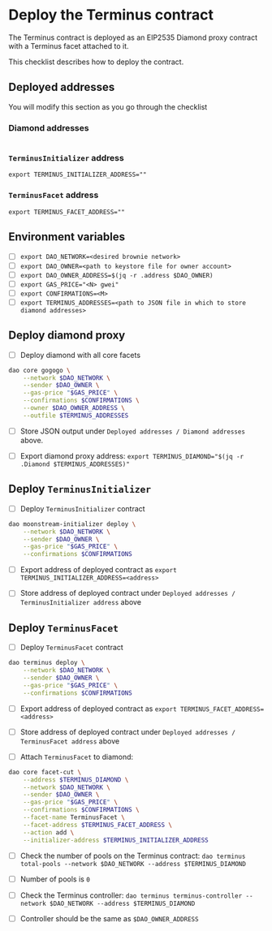 # Deploy the Terminus contract

The Terminus contract is deployed as an EIP2535 Diamond proxy contract with a Terminus facet attached to it.

This checklist describes how to deploy the contract.

## Deployed addresses

You will modify this section as you go through the checklist

### Diamond addresses

```json
```

### `TerminusInitializer` address

```
export TERMINUS_INITIALIZER_ADDRESS=""
```


### `TerminusFacet` address

```
export TERMINUS_FACET_ADDRESS=""
```

## Environment variables

- [ ] `export DAO_NETWORK=<desired brownie network>`
- [ ] `export DAO_OWNER=<path to keystore file for owner account>`
- [ ] `export DAO_OWNER_ADDRESS=$(jq -r .address $DAO_OWNER)`
- [ ] `export GAS_PRICE="<N> gwei"`
- [ ] `export CONFIRMATIONS=<M>`
- [ ] `export TERMINUS_ADDRESSES=<path to JSON file in which to store diamond addresses>`

## Deploy diamond proxy

- [ ] Deploy diamond with all core facets

```bash
dao core gogogo \
    --network $DAO_NETWORK \
    --sender $DAO_OWNER \
    --gas-price "$GAS_PRICE" \
    --confirmations $CONFIRMATIONS \
    --owner $DAO_OWNER_ADDRESS \
    --outfile $TERMINUS_ADDRESSES
```

- [ ] Store JSON output under `Deployed addresses / Diamond addresses` above.

- [ ] Export diamond proxy address: `export TERMINUS_DIAMOND="$(jq -r .Diamond $TERMINUS_ADDRESSES)"`


## Deploy `TerminusInitializer`

- [ ] Deploy `TerminusInitializer` contract

```bash
dao moonstream-initializer deploy \
    --network $DAO_NETWORK \
    --sender $DAO_OWNER \
    --gas-price "$GAS_PRICE" \
    --confirmations $CONFIRMATIONS
```

- [ ] Export address of deployed contract as `export TERMINUS_INITIALIZER_ADDRESS=<address>`

- [ ] Store address of deployed contract under `Deployed addresses / TerminusInitializer address` above


## Deploy `TerminusFacet`

- [ ] Deploy `TerminusFacet` contract

```bash
dao terminus deploy \
    --network $DAO_NETWORK \
    --sender $DAO_OWNER \
    --gas-price "$GAS_PRICE" \
    --confirmations $CONFIRMATIONS
```

- [ ] Export address of deployed contract as `export TERMINUS_FACET_ADDRESS=<address>`

- [ ] Store address of deployed contract under `Deployed addresses / TerminusFacet address` above

- [ ] Attach `TerminusFacet` to diamond:

```bash
dao core facet-cut \
    --address $TERMINUS_DIAMOND \
    --network $DAO_NETWORK \
    --sender $DAO_OWNER \
    --gas-price "$GAS_PRICE" \
    --confirmations $CONFIRMATIONS \
    --facet-name TerminusFacet \
    --facet-address $TERMINUS_FACET_ADDRESS \
    --action add \
    --initializer-address $TERMINUS_INITIALIZER_ADDRESS
```

- [ ] Check the number of pools on the Terminus contract: `dao terminus total-pools --network $DAO_NETWORK --address $TERMINUS_DIAMOND`

- [ ] Number of pools is `0`

- [ ] Check the Terminus controller: `dao terminus terminus-controller --network $DAO_NETWORK --address $TERMINUS_DIAMOND`

- [ ] Controller should be the same as `$DAO_OWNER_ADDRESS`
